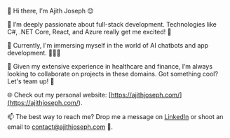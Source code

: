 👋 Hi there, I’m Ajith Joseph 😊

👀 I’m deeply passionate about full-stack development. Technologies like C#, .NET Core, React, and Azure really get me excited! 🚀

🌱 Currently, I'm immersing myself in the world of AI chatbots and app development. 🤖📱🐳

💞️ Given my extensive experience in healthcare and finance, I’m always looking to collaborate on projects in these domains. Got something cool? Let's team up! 🤝

🌐 Check out my personal website: [https://ajithjoseph.com/](<https://ajithjoseph.com/>).

📫 The best way to reach me? Drop me a message on [LinkedIn](<https://www.linkedin.com/in/ajithjozef>) or shoot an email to <contact@ajithjoseph.com> 💌.


<!---
codzz/codzz is a ✨ special ✨ repository because its `README.md` (this file) appears on your GitHub profile.
You can click the Preview link to take a look at your changes.
--->
